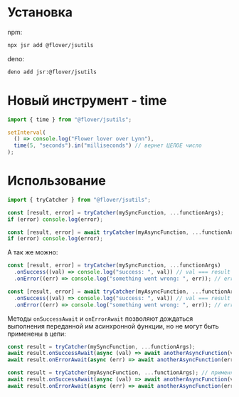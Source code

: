 # Установка

npm:

```sh
npx jsr add @flover/jsutils
```

deno:

```sh
deno add jsr:@flover/jsutils
```

# Новый инструмент - time

```javascript
import { time } from "@flover/jsutils";

setInterval(
  () => console.log("Flower lover over Lynn"),
  time(5, "seconds").in("milliseconds") // вернет ЦЕЛОЕ число
);
```

# Использование

```javascript
import { tryCatcher } from "@flover/jsutils";

const [result, error] = tryCatcher(mySyncFunction, ...functionArgs);
if (error) console.log(error);

const [result, error] = await tryCatcher(myAsyncFunction, ...functionArgs);
if (error) console.log(error);
```

А так же можно:

```javascript
const [result, error] = tryCatcher(mySyncFunction, ...functionArgs)
  .onSuccess((val) => console.log("success: ", val)) // val === result
  .onError((err) => console.log("something went wrong: ", err)); // err === error

const [result, error] = await tryCatcher(myAsyncFunction, ...functionArgs)
  .onSuccess((val) => console.log("success: ", val)) // val === result
  .onError((err) => console.log("something went wrong: ", err)); // err === error
```

Методы `onSuccessAwait` и `onErrorAwait` позволяют дождаться выполнения переданной им асинхронной функции, но не могут быть применены в цепи:

```javascript
const result = tryCatcher(mySyncFunction, ...functionArgs);
await result.onSuccessAwait(async (val) => await anotherAsyncFunction(val));
await result.onErrorAwait(async (err) => await anotherAsyncFunction(err));

const result = tryCatcher(myAsyncFunction, ...functionArgs); // применяем без await, если кортеж не нужен
await result.onSuccessAwait(async (val) => await anotherAsyncFunction(val));
await result.onErrorAwait(async (err) => await anotherAsyncFunction(err));
```
